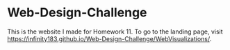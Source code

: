 # Web-Design-Challenge

This is the website I made for Homework 11.
To go to the landing page, visit https://infinity183.github.io/Web-Design-Challenge/WebVisualizations/.
